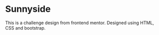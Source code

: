 # Sunnyside
This is a challenge design from frontend mentor. Designed using HTML, CSS and bootstrap.
